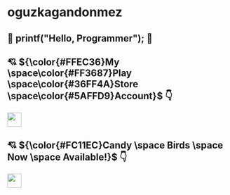 # oguzkagandonmez

## :space_invader: printf("Hello, Programmer"); :space_invader:

## :cupid: ${\color{#FFEC36}My \space\color{#FF3687}Play \space\color{#36FF4A}Store \space\color{#5AFFD9}Account}$ :point_down:
[<img alt="" width="32" height="32" src="https://i1.wp.com/9to5google.com/wp-content/uploads/sites/4/2022/07/current-google-play-icon.jpg" />](https://play.google.com/store/apps/dev?id=7530952113254800524)

## :cupid: ${\color{#FC11EC}Candy \space Birds \space Now \space Available!}$ :point_down:
[<img alt="" width="32" height="32" src="https://play-lh.googleusercontent.com/4lTqUnHH1IG3y9g6MdgrVteqWK5U_MELyQdMeMS7fYMPD1t4dsldhsJ-Qp9XnB-31BVZ=w240-h480-rw" />](https://play.google.com/store/apps/details?id=com.UniversalGameStudios.CandyBirdsHalloweenSpecial)


